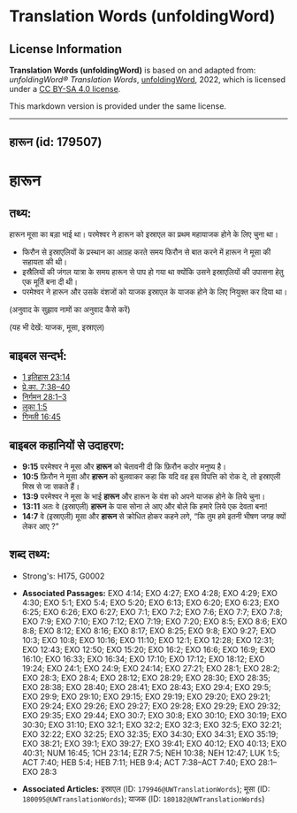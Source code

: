 # Translation Words (unfoldingWord)

## License Information

**Translation Words (unfoldingWord)** is based on and adapted from: _unfoldingWord® Translation Words_, [unfoldingWord](https://unfoldingword.org/utw), 2022, which is licensed under a [CC BY-SA 4.0 license](https://creativecommons.org/licenses/by-sa/4.0/legalcode.en).

This markdown version is provided under the same license.



--------------------------------

## हारून (id: 179507)

हारून
=====

तथ्य:
-----

हारून मूसा का बड़ा भाई था। परमेश्वर ने हारून को इस्राएल का प्रथम महायाजक होने के लिए चुना था।

* फिरौन से इस्राएलियों के प्रस्थान का आग्रह करते समय फिरौन से बात करने में हारून ने मूसा की सहायता की थी।
* इस्रैलियों की जंगल यात्रा के समय हारून से पाप हो गया था क्योंकि उसने इस्राएलियों की उपासना हेतु एक मूर्ति बना दी थी।
* परमेश्वर ने हारून और उसके वंशजों को याजक इस्राएल के याजक होने के लिए नियुक्त कर दिया था।

(अनुवाद के सुझाव नामों का अनुवाद कैसे करें)

(यह भी देखें: याजक, मूसा, इस्राएल)

बाइबल सन्दर्भ:
--------------

* [1 इतिहास 23:14](https://ref.ly/1Chr0:0)
* [प्रे.का. 7:38–40](https://ref.ly/Acts7:38-Acts7:40)
* [निर्गमन 28:1–3](https://ref.ly/Exod28:1-Exod28:3)
* [लूका 1:5](https://ref.ly/Luke1:5)
* [गिनती 16:45](https://ref.ly/Num16:45)

बाइबल कहानियों से उदाहरण:
-------------------------

* **9:15** परमेश्वर ने मूसा और **हारून** को चेतावनी दी कि फ़िरौन कठोर मनुष्य है।
* **10:5** फ़िरौन ने मूसा और **हारून** को बुलवाकर कहा कि यदि वह इस विपत्ति को रोक दे, तो इस्राएली मिस्र से जा सकते हैं।
* **13:9** परमेश्वर ने मूसा के भाई **हारून** और हारून के वंश को अपने याजक होने के लिये चुना।
* **13:11** अतः वे (इस्राएली) **हारून** के पास सोना ले आए और बोले कि हमारे लिये एक देवता बना!
* **14:7** वे (इस्राएली) मूसा और **हारून** से क्रोधित होकर कहने लगे, “कि तुम हमे इतनी भीषण जगह क्यों लेकर आए ?”

शब्द तथ्य:
----------

* Strong's: H175, G0002

* **Associated Passages:** EXO 4:14; EXO 4:27; EXO 4:28; EXO 4:29; EXO 4:30; EXO 5:1; EXO 5:4; EXO 5:20; EXO 6:13; EXO 6:20; EXO 6:23; EXO 6:25; EXO 6:26; EXO 6:27; EXO 7:1; EXO 7:2; EXO 7:6; EXO 7:7; EXO 7:8; EXO 7:9; EXO 7:10; EXO 7:12; EXO 7:19; EXO 7:20; EXO 8:5; EXO 8:6; EXO 8:8; EXO 8:12; EXO 8:16; EXO 8:17; EXO 8:25; EXO 9:8; EXO 9:27; EXO 10:3; EXO 10:8; EXO 10:16; EXO 11:10; EXO 12:1; EXO 12:28; EXO 12:31; EXO 12:43; EXO 12:50; EXO 15:20; EXO 16:2; EXO 16:6; EXO 16:9; EXO 16:10; EXO 16:33; EXO 16:34; EXO 17:10; EXO 17:12; EXO 18:12; EXO 19:24; EXO 24:1; EXO 24:9; EXO 24:14; EXO 27:21; EXO 28:1; EXO 28:2; EXO 28:3; EXO 28:4; EXO 28:12; EXO 28:29; EXO 28:30; EXO 28:35; EXO 28:38; EXO 28:40; EXO 28:41; EXO 28:43; EXO 29:4; EXO 29:5; EXO 29:9; EXO 29:10; EXO 29:15; EXO 29:19; EXO 29:20; EXO 29:21; EXO 29:24; EXO 29:26; EXO 29:27; EXO 29:28; EXO 29:29; EXO 29:32; EXO 29:35; EXO 29:44; EXO 30:7; EXO 30:8; EXO 30:10; EXO 30:19; EXO 30:30; EXO 31:10; EXO 32:1; EXO 32:2; EXO 32:3; EXO 32:5; EXO 32:21; EXO 32:22; EXO 32:25; EXO 32:35; EXO 34:30; EXO 34:31; EXO 35:19; EXO 38:21; EXO 39:1; EXO 39:27; EXO 39:41; EXO 40:12; EXO 40:13; EXO 40:31; NUM 16:45; 1CH 23:14; EZR 7:5; NEH 10:38; NEH 12:47; LUK 1:5; ACT 7:40; HEB 5:4; HEB 7:11; HEB 9:4; ACT 7:38–ACT 7:40; EXO 28:1–EXO 28:3
* **Associated Articles:** इस्राएल (ID: `179946@UWTranslationWords`); मूसा (ID: `180095@UWTranslationWords`); याजक (ID: `180182@UWTranslationWords`)

